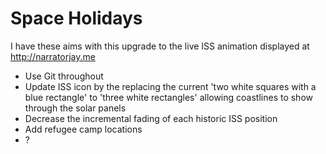 # Space Holidays

I have these aims with this upgrade to the live ISS animation displayed at http://narratorjay.me

- Use Git throughout
- Update ISS icon by the replacing the current 'two white squares with a blue rectangle' 
   to 'three white rectangles' allowing coastlines to show through the solar panels
- Decrease the incremental fading of each historic ISS position
- Add refugee camp locations
- ?

